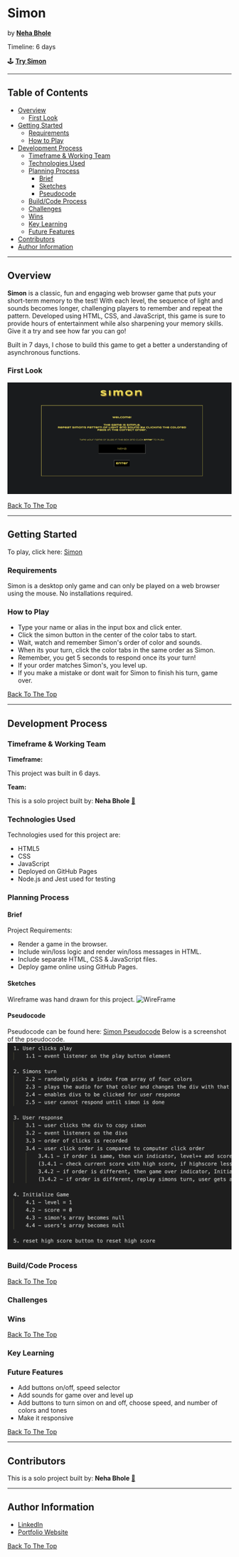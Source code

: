# Simon

by [<b>Neha Bhole</b>](https://www.linkedin.com/in/nehabhole/)

Timeline: 6 days

🕹️ [<b>Try Simon</b>](https://bholeneha.github.io/simon/) 


* * *

## Table of Contents
  - [Overview](#overview)
    - [First Look](#first-look)
  - [Getting Started](#getting-started)
    - [Requirements](#requirements)
    - [How to Play](#how-to-play)
  - [Development Process](#development-process)
    - [Timeframe \& Working Team](#timeframe--working-team)
    - [Technologies Used](#technologies-used)
    - [Planning Process](#planning-process)
      - [Brief](#brief)
      - [Sketches](#sketches)
      - [Pseudocode](#pseudocode)
    - [Build/Code Process](#buildcode-process)
    - [Challenges](#challenges)
    - [Wins](#wins)
    - [Key Learning](#key-learning)
    - [Future Features](#future-features)
  - [Contributors](#contributors)
  - [Author Information](#author-information)


* * *

## Overview 


<b>Simon</b> is a classic, fun and engaging web browser game that puts your short-term memory to the test! With each level, the sequence of light and sounds becomes longer, challenging players to remember and repeat the pattern. Developed using HTML, CSS, and JavaScript, this game is sure to provide hours of entertainment while also sharpening your memory skills. Give it a try and see how far you can go!

Built in 7 days, I chose to build this game to get a better a understanding of asynchronous functions. 


### <b>First Look</b>

![Simon First Look](img/simon.gif) 

[Back To The Top](#Simon)

* * *

## Getting Started

To play, click here: [Simon](https://bholeneha.github.io/simon/)

### Requirements

Simon is a desktop only game and can only be played on a web browser using the mouse. No installations required. 

### How to Play

- Type your name or alias in the input box and click enter.
- Click the simon button in the center of the color tabs to start. 
- Wait, watch and remember Simon's order of color and sounds. 
- When its your turn, click the color tabs in the same order as Simon. 
- Remember, you get 5 seconds to respond once its your turn!
- If your order matches Simon's, you level up. 
- If you make a mistake or dont wait for Simon to finish his turn, game over. 

[Back To The Top](#Simon)

* * *

## Development Process

### Timeframe & Working Team

<strong>Timeframe:</strong>

This project was built in 6 days. 


<strong>Team:</strong>

This is a solo project built by: <b>Neha Bhole</b> [📨](mailto:nehasbhole@gmail.com)

### Technologies Used
Technologies used for this project are: 
- HTML5
- CSS 
- JavaScript
- Deployed on GitHub Pages 
- Node.js and Jest used for testing

### Planning Process
#### Brief 
Project Requirements:
- Render a game in the browser.
- Include win/loss logic and render win/loss messages in HTML.
- Include separate HTML, CSS & JavaScript files.
- Deploy game online using GitHub Pages.

#### Sketches   
Wireframe was hand drawn for this project. 
![WireFrame](img/wireframe.png)

#### Pseudocode 
Pseudocode can be found here: [Simon Pseudocode](pseudocode.txt)
Below is a screenshot of the pseudocode. 
![Pseudocode](img/pseudocode.png)

### Build/Code Process



[Back To The Top](#Simon)
### Challenges



### Wins



[Back To The Top](#Simon)
### Key Learning



### Future Features 
- Add buttons on/off, speed selector 
- Add sounds for game over and level up
- Add buttons to turn simon on and off, choose speed, and number of colors and tones
- Make it responsive 
  
[Back To The Top](#Simon)

* * *

## Contributors
This is a solo project built by: 
  <b>Neha Bhole</b> [📨](mailto:nehasbhole@gmail.com)
  
* * *

<!-- ## License & Copyright -->

<!-- * * * -->

## Author Information

- [LinkedIn ](https://www.linkedin.com/in/nehabhole/)
- [Portfolio Website](https://nehabhole.com/)
  
[Back To The Top](#Simon)
